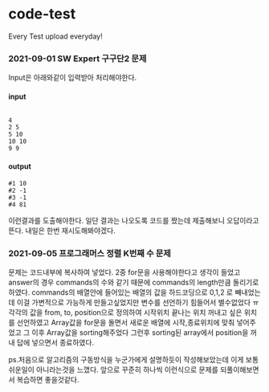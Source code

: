 # code-test
Every Test upload everyday!


### 2021-09-01 SW Expert 구구단2 문제
Input은 아래와같이 입력받아 처리해야한다.
#### input
```

4
2 5
5 10
10 10
9 9
```

#### output

```
#1 10
#2 -1
#3 -1
#4 81
```
이런결과를 도출해야한다.
일단 결과는 나오도록 코드를 짰는데 제출해보니 오답이라고 뜬다. 내일은 한번 재시도해봐야겠다.

### 2021-09-05 프로그래머스 정렬 K번째 수 문제
문제는 코드내부에 복사하여 넣었다.
2중 for문을 사용해야한다고 생각이 들었고 answer의 경우 commands의 수와 같기 때문에 commands의 length만큼 돌리기로 하였다.
commands의 배열안에 들어있는 배열의 값을 하드코딩으로 0,1,2 로 빼내었는데 이걸 가변적으로 가능하게 만들고싶었지만 변수를 선언하기 힘들어서 별수없었다 ㅠ
각각의 값을 from, to, position으로 정의하여 시작위치 끝나는 위치 꺼내고 싶은 위치를 선언하였고
Array값을 for문을 돌면서 새로운 배열에 시작,종료위치에 맞춰 넣어주었고 그 이후 Array값을 sorting해주었다
그런후 sorting된 array에서 position을 꺼내 답에 넣으면서 종료하였다.

ps.처음으로 알고리즘의 구동방식을 누군가에게 설명하듯이 작성해보았는데 이게 보통 쉬운일이 아니라는것을 느꼈다. 앞으로 꾸준히 하나씩 이런식으로 문제를 되풀이해보면서 복습하면 좋을것같다.